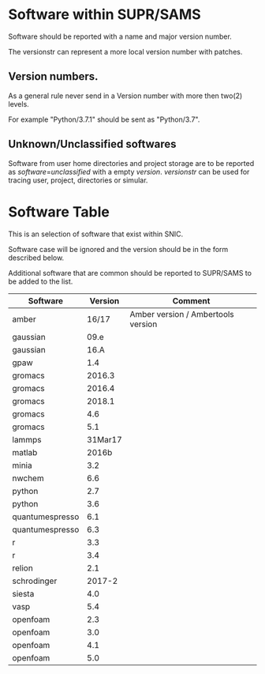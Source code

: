 
# Software within SUPR/SAMS

Software should be reported with a name and major version number.

The versionstr can represent a more local version number with patches.

## Version numbers.

As a general rule never send in a Version number with more then two(2) levels.

For example "Python/3.7.1" should be sent as "Python/3.7".

## Unknown/Unclassified softwares

Software from user home directories and project storage are to be reported as
*software*=*unclassified* with a empty *version*. *versionstr* can be used for
tracing user, project, directories or simular.

# Software Table

This is an selection of software that exist within SNIC.

Software case will be ignored and the version should be in the form described below.

Additional software that are common should be reported to SUPR/SAMS to be added to the list.

| Software        | Version   | Comment |
| --------------- | --------- | ------- |
| amber           | 16/17     | Amber version / Ambertools version |
| gaussian        | 09.e      |         |
| gaussian        | 16.A      |         |
| gpaw            | 1.4       |         |
| gromacs         | 2016.3    |         |
| gromacs         | 2016.4    |         |
| gromacs         | 2018.1    |         |
| gromacs         | 4.6       |         |
| gromacs         | 5.1       |         |
| lammps          | 31Mar17   |         |
| matlab          | 2016b     |         |
| minia           | 3.2       |         |
| nwchem          | 6.6       |         |
| python          | 2.7       |         |
| python          | 3.6       |         |
| quantumespresso | 6.1       |         |
| quantumespresso | 6.3       |         |
| r               | 3.3       |         |
| r               | 3.4       |         |
| relion          | 2.1       |         |
| schrodinger     | 2017-2    |         |
| siesta          | 4.0       |         |
| vasp            | 5.4       |         |
| openfoam        | 2.3       |         |
| openfoam        | 3.0       |         |
| openfoam        | 4.1       |         |
| openfoam        | 5.0       |         |

